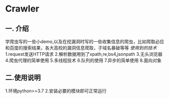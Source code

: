 # Crawler

## 一. 介绍
学爬虫写的一些小demo,以及在挖漏洞时写的一些收集信息的爬虫，比如爬取必应和百度的搜索结果，各大高校的漏洞信息爬取，子域名暴破等等
   *使用到的技术*
   1.request发送HTTP请求
   2.解析数据用到了xpath,re,bs4,jsonpath
   3.无头浏览器
   4.爬虫代理的简单使用
   5.多线程技术
   6.队列的使用
   7.异步的简单使用
   8.面向对象
        
## 二.使用说明
   1.环境python>=3.7
   2.安装必要的模块即可正常运行
       
    

 

